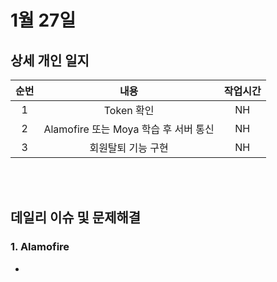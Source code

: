 # 1월 27일
## 상세 개인 일지 
|순번|내용|작업시간
|:---:|:-----:|:-------:
|1| Token 확인 | NH 
|2| Alamofire 또는 Moya 학습 후 서버 통신 | NH
|3| 회원탈퇴 기능 구현 | NH


</br></br>
## 데일리 이슈 및 문제해결
### 1. Alamofire 
  - 
